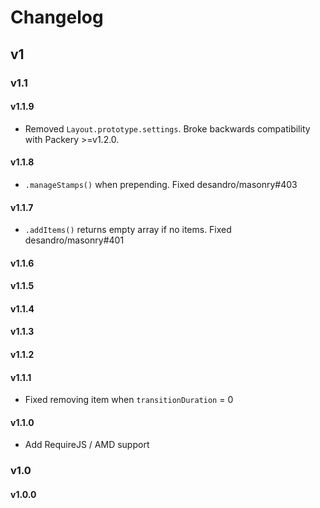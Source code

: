 # Changelog

## v1

### v1.1

#### v1.1.9

+ Removed `Layout.prototype.settings`. Broke backwards compatibility with Packery >=v1.2.0.

#### v1.1.8

+ `.manageStamps()` when prepending. Fixed desandro/masonry#403

#### v1.1.7

+ `.addItems()` returns empty array if no items. Fixed desandro/masonry#401

#### v1.1.6

#### v1.1.5

#### v1.1.4

#### v1.1.3

#### v1.1.2

#### v1.1.1

+ Fixed removing item when `transitionDuration` = 0

#### v1.1.0

+ Add RequireJS / AMD support

### v1.0

#### v1.0.0
